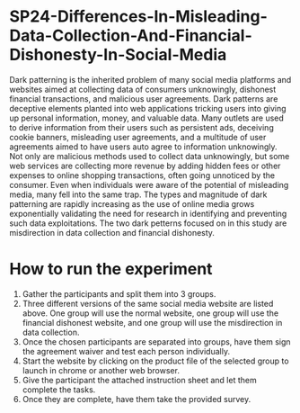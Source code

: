 # SP24-Differences-In-Misleading-Data-Collection-And-Financial-Dishonesty-In-Social-Media

Dark patterning is the inherited problem of many social media platforms and websites aimed at
collecting data of consumers unknowingly, dishonest financial transactions, and malicious user
agreements. Dark patterns are deceptive elements planted into web applications tricking users into
giving up personal information, money, and valuable data. Many outlets are used to derive
information from their users such as persistent ads, deceiving cookie banners, misleading user
agreements, and a multitude of user agreements aimed to have users auto agree to information
unknowingly. Not only are malicious methods used to collect data unknowingly, but some web
services are collecting more revenue by adding hidden fees or other expenses to online shopping
transactions, often going unnoticed by the consumer. Even when individuals were aware of the
potential of misleading media, many fell into the same trap. The types and magnitude of dark
patterning are rapidly increasing as the use of online media grows exponentially validating the
need for research in identifying and preventing such data exploitations. The two dark petterns focused on 
in this study are misdirection in data collection and financial dishonesty. 


# How to run the experiment
1. Gather the participants and split them into 3 groups.
2. Three different versions of the same social media website are listed above. One group will use the normal website, one group will use the financial dishonest website, and one group will use the misdirection in data collection.
3. Once the chosen participants are separated into groups, have them sign the agreement waiver and test each person individually.
4. Start the website by clicking on the product file of the selected group to launch in chrome or another web browser.
5. Give the participant the attached instruction sheet and let them complete the tasks.
6. Once they are complete, have them take the provided survey. 

